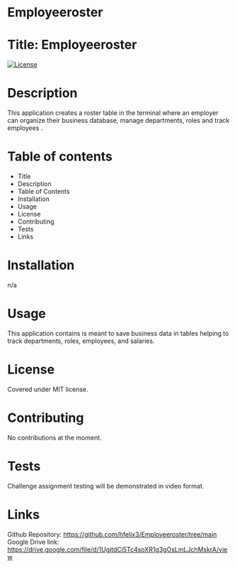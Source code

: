 # Employeeroster
# Title: Employeeroster
[![License](https://img.shields.io/badge/License-MIT-blue.svg)](https://opensource.org/licenses/MIT)

# Description
This application creates a roster table in the terminal where an employer can organize their business database, manage departments, roles and track employees .

# Table of contents
- Title 
- Description
- Table of Contents
- Installation
- Usage
- License
- Contributing
- Tests
- Links

# Installation
n/a

# Usage
This application contains is meant to save business data in tables helping to track departments, roles, employees, and salaries.

# License 

Covered under MIT license.

# Contributing
No contributions at the moment.

# Tests
Challenge assignment testing will be demonstrated in video format.

# Links

Github Repository: https://github.com/hfelix3/Employeeroster/tree/main
Google Drive link: https://drive.google.com/file/d/1UgjtdCi5Tc4soXR1g3gOsLmLJchMskrA/view